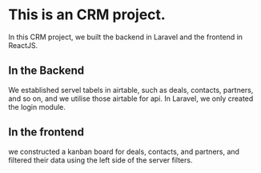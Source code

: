# This is an CRM project.
In this CRM project, we built the backend in Laravel and the frontend in ReactJS.

## In the Backend
We established servel tabels in airtable, such as deals, contacts, partners, and so on, and we utilise those airtable for api.
In Laravel, we only created the login module.

## In the frontend
we constructed a kanban board for deals, contacts, and partners, and filtered their data using the left side of the server filters.
